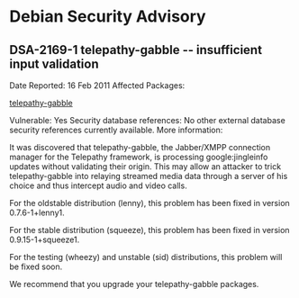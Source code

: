 
Debian Security Advisory
========================


DSA-2169-1 telepathy-gabble -- insufficient input validation
------------------------------------------------------------



Date Reported:
16 Feb 2011
Affected Packages:

[telepathy-gabble](https://packages.debian.org/src:telepathy-gabble)

Vulnerable:
Yes
Security database references:
No other external database security references currently available.
More information:

It was discovered that telepathy-gabble, the Jabber/XMPP connection manager
for the Telepathy framework, is processing google:jingleinfo updates without
validating their origin. This may allow an attacker to trick telepathy-gabble
into relaying streamed media data through a server of his choice and thus
intercept audio and video calls.


For the oldstable distribution (lenny), this problem has been fixed in
version 0.7.6-1+lenny1.


For the stable distribution (squeeze), this problem has been fixed in
version 0.9.15-1+squeeze1.


For the testing (wheezy) and unstable (sid) distributions, this problem
will be fixed soon.


We recommend that you upgrade your telepathy-gabble packages.





